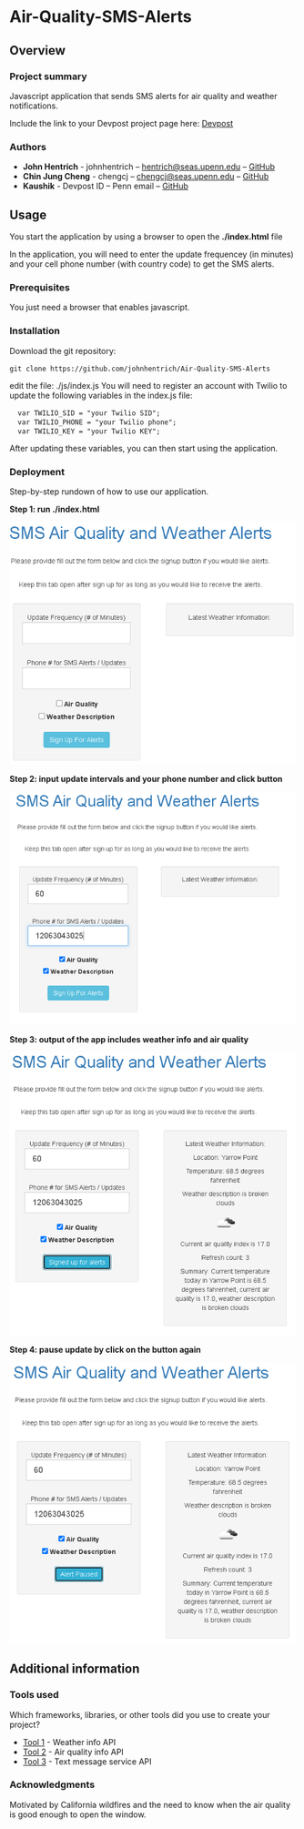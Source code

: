 # Air-Quality-SMS-Alerts

## Overview

### Project summary

Javascript application that sends SMS alerts for air quality and weather notifications.

Include the link to your Devpost project page here: [Devpost](https://...)

### Authors

* **John Hentrich** - johnhentrich – hentrich@seas.upenn.edu – [GitHub](https://github.com/johnhentrich)
* **Chin Jung Cheng** - chengcj – chengcj@seas.upenn.edu – [GitHub](https://github.com/chengcj-upenn)
* **Kaushik** - Devpost ID – Penn email – [GitHub](https://github.com/user_name)

## Usage

You start the application by using a browser to open the **./index.html** file

In the application, you will need to enter the update frequencey (in minutes) and your cell phone number (with country code) to get the SMS alerts.

### Prerequisites

You just need a browser that enables javascript.

### Installation

Download the git repository:
```
git clone https://github.com/johnhentrich/Air-Quality-SMS-Alerts
```
edit the file: ./js/index.js 
You will need to register an account with Twilio to update the following variables in the index.js file:
```
  var TWILIO_SID = "your Twilio SID";
  var TWILIO_PHONE = "your Twilio phone";
  var TWILIO_KEY = "your Twilio KEY";
```

After updating these variables, you can then start using the application.

### Deployment

Step-by-step rundown of how to use our application.

**Step 1: run ./index.html**

![initial_state](images/app_initial_state.PNG)

**Step 2: input update intervals and your phone number and click button**

![initial_state](images/app_input.PNG)

**Step 3: output of the app includes weather info and air quality**

![initial_state](images/app_output.PNG)

**Step 4: pause update by click on the button again**

![initial_state](images/app_pause.png)


## Additional information

### Tools used

Which frameworks, libraries, or other tools did you use to create your project?

* [Tool 1](https://openweathermap.org/api) - Weather info API
* [Tool 2](https://www.iqair.com/us/air-pollution-data-api) - Air quality info API
* [Tool 3](https://www.twilio.com/docs/usage/api) - Text message service API

### Acknowledgments

Motivated by California wildfires and the need to know when the air quality is good enough to open the window.

